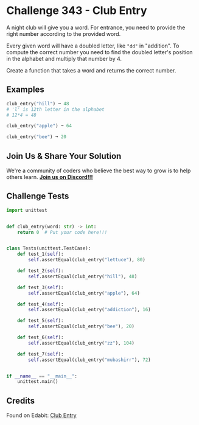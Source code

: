 # Challenge 343 - Club Entry

A night club will give you a word. For entrance, you need to provide the right number according to the provided word.

Every given word will have a doubled letter, like `"dd"` in "addition". To compute the correct number you need to find the doubled letter's position in the alphabet and multiply that number by 4.

Create a function that takes a word and returns the correct number.

## Examples
```python
club_entry("hill") ➞ 48
# 'l' is 12th letter in the alphabet
# 12*4 = 48

club_entry("apple") ➞ 64

club_entry("bee") ➞ 20
```
## Join Us & Share Your Solution

We're a community of coders who believe the best way to grow is to help others learn. **[Join us on Discord!!!]("https"://discord.gg/sfHykntuGy)**

## Challenge Tests
```python
import unittest


def club_entry(word: str) -> int:
    return 0  # Put your code here!!!


class Tests(unittest.TestCase):
    def test_1(self):
        self.assertEqual(club_entry("lettuce"), 80)

    def test_2(self):
        self.assertEqual(club_entry("hill"), 48)

    def test_3(self):
        self.assertEqual(club_entry("apple"), 64)

    def test_4(self):
        self.assertEqual(club_entry("addiction"), 16)

    def test_5(self):
        self.assertEqual(club_entry("bee"), 20)

    def test_6(self):
        self.assertEqual(club_entry("zz"), 104)

    def test_7(self):
        self.assertEqual(club_entry("mubashirr"), 72)


if __name__ == "__main__":
    unittest.main()
```
## Credits

Found on Edabit: [Club Entry](https://edabit.com/challenge/tK44PSWFuFzthwNJj)

